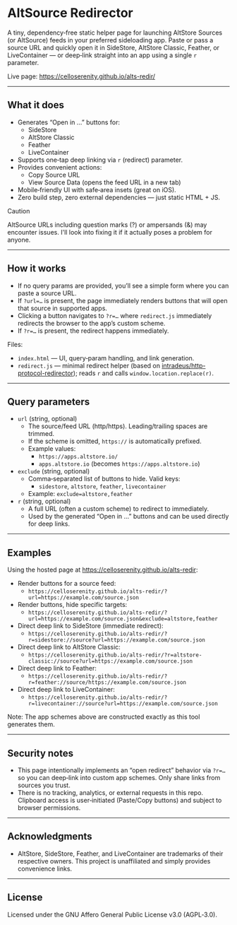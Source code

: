# AltSource Redirector

A tiny, dependency‑free static helper page for launching AltStore Sources (or AltSource) feeds in your preferred sideloading app. Paste or pass a source URL and quickly open it in SideStore, AltStore Classic, Feather, or LiveContainer — or deep‑link straight into an app using a single `r` parameter.

Live page: https://celloserenity.github.io/alts-redir/

---

## What it does

- Generates “Open in …” buttons for:
  - SideStore
  - AltStore Classic
  - Feather
  - LiveContainer
- Supports one‑tap deep linking via `r` (redirect) parameter.
- Provides convenient actions:
  - Copy Source URL
  - View Source Data (opens the feed URL in a new tab)
- Mobile‑friendly UI with safe‑area insets (great on iOS).
- Zero build step, zero external dependencies — just static HTML + JS.

>[!CAUTION]
>AltSource URLs including question marks (?) or ampersands (&) may encounter issues. I'll look into fixing it if it actually poses a problem for anyone.

---

## How it works

- If no query params are provided, you’ll see a simple form where you can paste a source URL.
- If `?url=…` is present, the page immediately renders buttons that will open that source in supported apps.
- Clicking a button navigates to `?r=…` where `redirect.js` immediately redirects the browser to the app’s custom scheme.
- If `?r=…` is present, the redirect happens immediately.

Files:
- `index.html` — UI, query‑param handling, and link generation.
- `redirect.js` — minimal redirect helper (based on [intradeus/http-protocol-redirector](https://github.com/intradeus/http-protocol-redirector)); reads `r` and calls `window.location.replace(r)`.

---

## Query parameters

- `url` (string, optional)
  - The source/feed URL (http/https). Leading/trailing spaces are trimmed.
  - If the scheme is omitted, `https://` is automatically prefixed.
  - Example values:  
    - `https://apps.altstore.io/`  
    - `apps.altstore.io` (becomes `https://apps.altstore.io`)
- `exclude` (string, optional)
  - Comma‑separated list of buttons to hide. Valid keys:
    - `sidestore`, `altstore`, `feather`, `livecontainer`
  - Example: `exclude=altstore,feather`
- `r` (string, optional)
  - A full URL (often a custom scheme) to redirect to immediately.
  - Used by the generated “Open in …” buttons and can be used directly for deep links.

---

## Examples

Using the hosted page at https://celloserenity.github.io/alts-redir:

- Render buttons for a source feed:
  - `https://celloserenity.github.io/alts-redir/?url=https://example.com/source.json`
- Render buttons, hide specific targets:
  - `https://celloserenity.github.io/alts-redir/?url=https://example.com/source.json&exclude=altstore,feather`
- Direct deep link to SideStore (immediate redirect):
  - `https://celloserenity.github.io/alts-redir/?r=sidestore://source?url=https://example.com/source.json`
- Direct deep link to AltStore Classic:
  - `https://celloserenity.github.io/alts-redir/?r=altstore-classic://source?url=https://example.com/source.json`
- Direct deep link to Feather:
  - `https://celloserenity.github.io/alts-redir/?r=feather://source/https://example.com/source.json`
- Direct deep link to LiveContainer:
  - `https://celloserenity.github.io/alts-redir/?r=livecontainer://source?url=https://example.com/source.json`

Note: The app schemes above are constructed exactly as this tool generates them.

---

## Security notes

- This page intentionally implements an “open redirect” behavior via `?r=…` so you can deep‑link into custom app schemes. Only share links from sources you trust.
- There is no tracking, analytics, or external requests in this repo. Clipboard access is user‑initiated (Paste/Copy buttons) and subject to browser permissions.

---

## Acknowledgments

- AltStore, SideStore, Feather, and LiveContainer are trademarks of their respective owners. This project is unaffiliated and simply provides convenience links.

---

## License

Licensed under the GNU Affero General Public License v3.0 (AGPL‑3.0).
